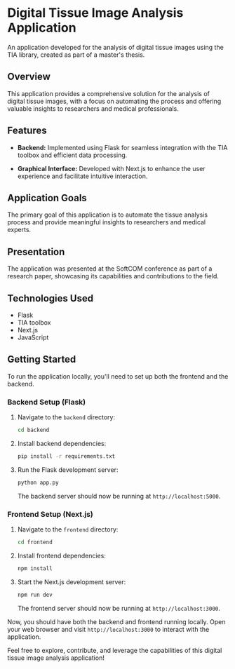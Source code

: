 # Digital Tissue Image Analysis Application

An application developed for the analysis of digital tissue images using the TIA library, created as part of a master's thesis.

## Overview

This application provides a comprehensive solution for the analysis of digital tissue images, with a focus on automating the process and offering valuable insights to researchers and medical professionals.

## Features

- **Backend:** Implemented using Flask for seamless integration with the TIA toolbox and efficient data processing.

- **Graphical Interface:** Developed with Next.js to enhance the user experience and facilitate intuitive interaction.

## Application Goals

The primary goal of this application is to automate the tissue analysis process and provide meaningful insights to researchers and medical experts.

## Presentation

The application was presented at the SoftCOM conference as part of a research paper, showcasing its capabilities and contributions to the field.

## Technologies Used

- Flask
- TIA toolbox
- Next.js
- JavaScript

## Getting Started

To run the application locally, you'll need to set up both the frontend and the backend.

### Backend Setup (Flask)

1. Navigate to the `backend` directory:
    ```bash
    cd backend
    ```

2. Install backend dependencies:
    ```bash
    pip install -r requirements.txt
    ```

3. Run the Flask development server:
    ```bash
    python app.py
    ```

   The backend server should now be running at `http://localhost:5000`.

### Frontend Setup (Next.js)

1. Navigate to the `frontend` directory:
    ```bash
    cd frontend
    ```

2. Install frontend dependencies:
    ```bash
    npm install
    ```

3. Start the Next.js development server:
    ```bash
    npm run dev
    ```

   The frontend server should now be running at `http://localhost:3000`.

Now, you should have both the backend and frontend running locally. Open your web browser and visit `http://localhost:3000` to interact with the application.


Feel free to explore, contribute, and leverage the capabilities of this digital tissue image analysis application!

